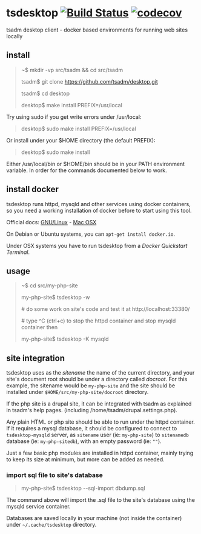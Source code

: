# tsdesktop [![Build Status](https://travis-ci.org/tsadm/desktop.svg?branch=master)](https://travis-ci.org/tsadm/desktop) [![codecov](https://codecov.io/gh/tsadm/desktop/branch/master/graph/badge.svg)](https://codecov.io/gh/tsadm/desktop)

tsadm desktop client - docker based environments for running web sites locally

## install

> ~$ mkdir -vp src/tsadm && cd src/tsadm
>
> tsadm$ git clone https://github.com/tsadm/desktop.git
>
> tsadm$ cd desktop
>
> desktop$ make install PREFIX=/usr/local

Try using sudo if you get write errors under /usr/local:

> desktop$ sudo make install PREFIX=/usr/local

Or install under your $HOME directory (the default PREFIX):

> desktop$ sudo make install

Either /usr/local/bin or $HOME/bin should be in your PATH environment variable. In order for the commands documented below to work.

## install docker

tsdesktop runs httpd, mysqld and other services using docker containers, so you need a working installation of docker before to start using this tool.

Official docs: [GNU/Linux](https://docs.docker.com/linux/step_one/) - [Mac OSX](https://docs.docker.com/mac/step_one/)

On Debian or Ubuntu systems, you can `apt-get install docker.io`.

Under OSX systems you have to run tsdesktop from a *Docker Quickstart Terminal*.

## usage

> ~$ cd src/my-php-site
>
> my-php-site$ tsdesktop -w
>
> \# do some work on site's code and test it at http://localhost:33380/
>
> \# type ^C (ctrl+c) to stop the httpd container and stop mysqld container then
>
> my-php-site$ tsdesktop -K mysqld

## site integration

tsdesktop uses as the *sitename* the name of the current directory, and your site's document root should be under a directory called *docroot*. For this example, the sitename would be `my-php-site` and the site should be installed under `$HOME/src/my-php-site/docroot` directory.

If the php site is a drupal site, it can be integrated with tsadm as explained in tsadm's help pages. (including /home/tsadm/drupal.settings.php).

Any plain HTML or php site should be able to run under the httpd container. If it requires a mysql database, it should be configured to connect to `tsdesktop-mysqld` server, as `sitename` user (ie: `my-php-site`) to `sitenamedb` database (ie: `my-php-sitedb`), with an empty password (ie: `""`).

Just a few basic php modules are installed in httpd container, mainly trying to keep its size at minimum, but more can be added as needed.

### import sql file to site's database

> my-php-site$ tsdesktop --sql-import dbdump.sql

The command above will import the .sql file to the site's database using the mysqld service container.

Databases are saved locally in your machine (not inside the container) under `~/.cache/tsdesktop` directory.

